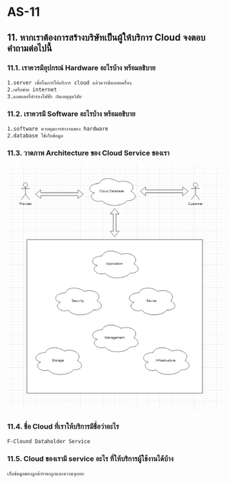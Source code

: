 # AS-11
## 11. หากเราต้องการสร้างบริษัทเป็นผู้ให้บริการ Cloud จงตอบคำถามต่อไปนี้
### 11.1. เราควรมีอุปกรณ์ Hardware อะไรบ้าง พร้อมอธิบาย
    1.server เพื่อในการให้บริการ cloud แล้วควรมีหลายเครื่อง
    2.เครือข่าย internet
    3.แบตเตอรี่สำรองไฟฟ้า กันเหตุสุดวิสัย
### 11.2. เราควรมี Software อะไรบ้าง พร้อมอธิบาย
    1.software ควบคุมการทำงานของ hardware
    2.database ใช้เก็บข้อมูล
### 11.3. วาดภาพ Architecture ของ Cloud Service ของเรา
![AS-11](/lab06-2023-2-17/as-11_pic.png)
### 11.4. ชื่อ Cloud ที่เราให้บริการมีชื่อว่าอะไร
    F-Clound Dataholder Service
### 11.5. Cloud ของเรามี service อะไร ที่ให้บริการผู้ใช้งานได้บ้าง
    เก็บข้อมูลของลูกค้าราคาถูกและความจุเยอะ